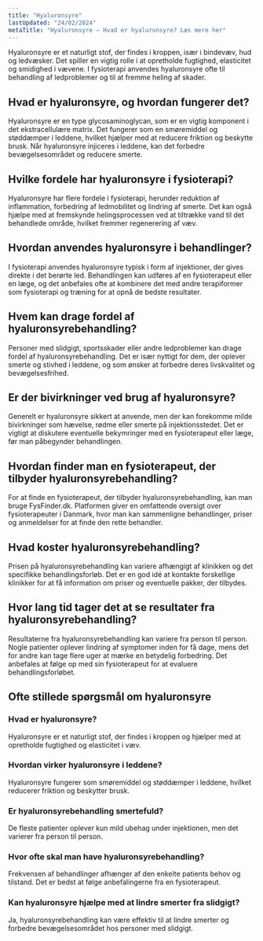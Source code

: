 ```yaml
---
title: "Hyaluronsyre"
lastUpdated: "24/02/2024"
metaTitle: "Hyaluronsyre – Hvad er hyaluronsyre? Læs mere her"
---
```


Hyaluronsyre er et naturligt stof, der findes i kroppen, især i bindevæv, hud og ledvæsker. Det spiller en vigtig rolle i at opretholde fugtighed, elasticitet og smidighed i vævene. I fysioterapi anvendes hyaluronsyre ofte til behandling af ledproblemer og til at fremme heling af skader.

## Hvad er hyaluronsyre, og hvordan fungerer det?

Hyaluronsyre er en type glycosaminoglycan, som er en vigtig komponent i det ekstracellulære matrix. Det fungerer som en smøremiddel og støddæmper i leddene, hvilket hjælper med at reducere friktion og beskytte brusk. Når hyaluronsyre injiceres i leddene, kan det forbedre bevægelsesområdet og reducere smerte.

## Hvilke fordele har hyaluronsyre i fysioterapi?

Hyaluronsyre har flere fordele i fysioterapi, herunder reduktion af inflammation, forbedring af ledmobilitet og lindring af smerte. Det kan også hjælpe med at fremskynde helingsprocessen ved at tiltrække vand til det behandlede område, hvilket fremmer regenerering af væv.

## Hvordan anvendes hyaluronsyre i behandlinger?

I fysioterapi anvendes hyaluronsyre typisk i form af injektioner, der gives direkte i det berørte led. Behandlingen kan udføres af en fysioterapeut eller en læge, og det anbefales ofte at kombinere det med andre terapiformer som fysioterapi og træning for at opnå de bedste resultater.

## Hvem kan drage fordel af hyaluronsyrebehandling?

Personer med slidgigt, sportsskader eller andre ledproblemer kan drage fordel af hyaluronsyrebehandling. Det er især nyttigt for dem, der oplever smerte og stivhed i leddene, og som ønsker at forbedre deres livskvalitet og bevægelsesfrihed.

## Er der bivirkninger ved brug af hyaluronsyre?

Generelt er hyaluronsyre sikkert at anvende, men der kan forekomme milde bivirkninger som hævelse, rødme eller smerte på injektionsstedet. Det er vigtigt at diskutere eventuelle bekymringer med en fysioterapeut eller læge, før man påbegynder behandlingen.

## Hvordan finder man en fysioterapeut, der tilbyder hyaluronsyrebehandling?

For at finde en fysioterapeut, der tilbyder hyaluronsyrebehandling, kan man bruge FysFinder.dk. Platformen giver en omfattende oversigt over fysioterapeuter i Danmark, hvor man kan sammenligne behandlinger, priser og anmeldelser for at finde den rette behandler.

## Hvad koster hyaluronsyrebehandling?

Prisen på hyaluronsyrebehandling kan variere afhængigt af klinikken og det specifikke behandlingsforløb. Det er en god idé at kontakte forskellige klinikker for at få information om priser og eventuelle pakker, der tilbydes.

## Hvor lang tid tager det at se resultater fra hyaluronsyrebehandling?

Resultaterne fra hyaluronsyrebehandling kan variere fra person til person. Nogle patienter oplever lindring af symptomer inden for få dage, mens det for andre kan tage flere uger at mærke en betydelig forbedring. Det anbefales at følge op med sin fysioterapeut for at evaluere behandlingsforløbet.

## Ofte stillede spørgsmål om hyaluronsyre

### Hvad er hyaluronsyre?

Hyaluronsyre er et naturligt stof, der findes i kroppen og hjælper med at opretholde fugtighed og elasticitet i væv.

### Hvordan virker hyaluronsyre i leddene?

Hyaluronsyre fungerer som smøremiddel og støddæmper i leddene, hvilket reducerer friktion og beskytter brusk.

### Er hyaluronsyrebehandling smertefuld?

De fleste patienter oplever kun mild ubehag under injektionen, men det varierer fra person til person.

### Hvor ofte skal man have hyaluronsyrebehandling?

Frekvensen af behandlinger afhænger af den enkelte patients behov og tilstand. Det er bedst at følge anbefalingerne fra en fysioterapeut.

### Kan hyaluronsyre hjælpe med at lindre smerter fra slidgigt?

Ja, hyaluronsyrebehandling kan være effektiv til at lindre smerter og forbedre bevægelsesområdet hos personer med slidgigt.